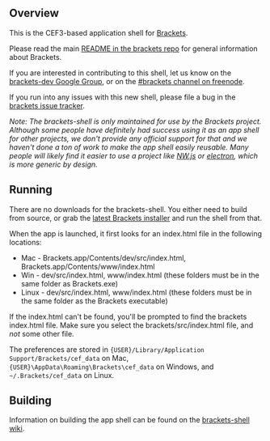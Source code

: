 ## Overview

This is the CEF3-based application shell for [Brackets](https://github.com/adobe/brackets). 

Please read the main [README in the brackets repo](https://github.com/adobe/brackets/blob/master/README.md) 
for general information about Brackets.

If you are interested in contributing to this shell, let us know on the 
[brackets-dev Google Group](http://groups.google.com/group/brackets-dev), 
or on the [#brackets channel on freenode](http://webchat.freenode.net/?channels=brackets).

If you run into any issues with this new shell, please file a bug in the 
[brackets issue tracker](https://github.com/adobe/brackets/issues).

_Note: The brackets-shell is only maintained for use by the Brackets project. Although some people have 
definitely had success using it as an app shell for other projects, we don't provide any official 
support for that and we haven't done a ton of work to make the app shell easily reusable. Many people 
will likely find it easier to use a project like [NW.js](https://github.com/nwjs/nw.js/) or [electron](https://github.com/electron/electron), which is more generic by design._

## Running

There are no downloads for the brackets-shell. You either need to 
build from source, or grab the [latest Brackets installer](http://download.brackets.io) 
and run the shell from that.

When the app is launched, it first looks for an index.html file in the following locations:
* Mac - Brackets.app/Contents/dev/src/index.html, Brackets.app/Contents/www/index.html
* Win - dev/src/index.html, www/index.html (these folders must be in the same folder as Brackets.exe)
* Linux - dev/src/index.html, www/index.html (these folders must be in the same folder as the Brackets executable)

If the index.html can't be found, you'll be prompted to find the brackets index.html file. 
Make sure you select the brackets/src/index.html file, and *not* some other file. 

The preferences are stored in `{USER}/Library/Application Support/Brackets/cef_data` on Mac, `{USER}\AppData\Roaming\Brackets\cef_data` on Windows, and `~/.Brackets/cef_data` on Linux.

## Building

Information on building the app shell can be found on the [brackets-shell wiki](https://github.com/adobe/brackets-shell/wiki/Building-brackets-shell).
